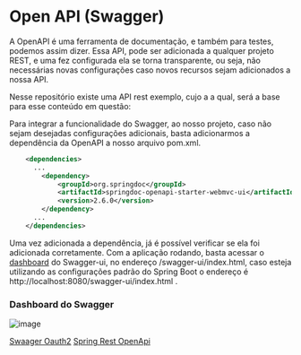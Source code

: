 # Open API (Swagger)

A OpenAPI é uma ferramenta de documentação, e também para testes, podemos assim dizer.
Essa API, pode ser adicionada a qualquer projeto REST, e uma fez configurada ela se torna transparente, ou seja, não necessárias novas configurações caso novos recursos sejam adicionados a nossa API.

Nesse repositório existe uma API rest exemplo, cujo a a qual, será a base para esse conteúdo em questão:

Para integrar a funcionalidade do Swagger, ao nosso projeto, caso não sejam desejadas configurações adicionais, basta adicionarmos a dependência da OpenAPI a nosso arquivo pom.xml.

``` xml
    <dependencies>
      ...
        <dependency>
            <groupId>org.springdoc</groupId>
            <artifactId>springdoc-openapi-starter-webmvc-ui</artifactId>
            <version>2.6.0</version>
        </dependency>
      ...
    </dependencies>
```

Uma vez adicionada a dependência, já é possível verificar se ela foi adicionada corretamente. Com a aplicação rodando, basta acessar o [dashboard](http://localhost:8080/swagger-ui/index.html) do Swagger-ui, no endereço /swagger-ui/index.html, caso esteja utilizando as configurações padrão do Spring Boot o endereço é http://localhost:8080/swagger-ui/index.html .

### Dashboard do Swagger
![image](https://github.com/user-attachments/assets/978cd52e-f055-486d-9f47-11a6d564f42b)


[Swaager Oauth2](https://codersite.dev/spring-boot-oauth2/)
[Spring Rest OpenApi](https://www.baeldung.com/spring-rest-openapi-documentation)
